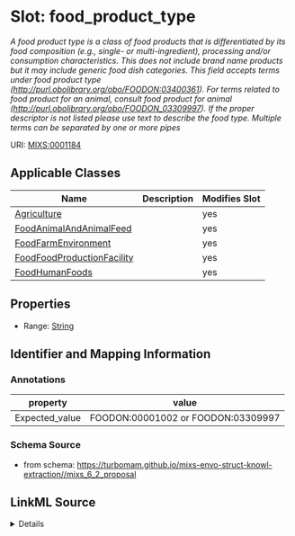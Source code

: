 # Slot: food_product_type


_A food product type is a class of food products that is differentiated by its food composition (e.g., single- or multi-ingredient), processing and/or consumption characteristics. This does not include brand name products but it may include generic food dish categories. This field accepts terms under food product type (http://purl.obolibrary.org/obo/FOODON:03400361). For terms related to food product for an animal, consult food product for animal (http://purl.obolibrary.org/obo/FOODON_03309997). If the proper descriptor is not listed please use text to describe the food type. Multiple terms can be separated by one or more pipes_



URI: [MIXS:0001184](https://w3id.org/mixs/0001184)



<!-- no inheritance hierarchy -->




## Applicable Classes

| Name | Description | Modifies Slot |
| --- | --- | --- |
[Agriculture](Agriculture.md) |  |  yes  |
[FoodAnimalAndAnimalFeed](FoodAnimalAndAnimalFeed.md) |  |  yes  |
[FoodFarmEnvironment](FoodFarmEnvironment.md) |  |  yes  |
[FoodFoodProductionFacility](FoodFoodProductionFacility.md) |  |  yes  |
[FoodHumanFoods](FoodHumanFoods.md) |  |  yes  |







## Properties

* Range: [String](String.md)





## Identifier and Mapping Information





### Annotations

| property | value |
| --- | --- |
| Expected_value | FOODON:00001002 or FOODON:03309997 |



### Schema Source


* from schema: https://turbomam.github.io/mixs-envo-struct-knowl-extraction//mixs_6_2_proposal




## LinkML Source

<details>
```yaml
name: food_product_type
annotations:
  Expected_value:
    tag: Expected_value
    value: FOODON:00001002 or FOODON:03309997
description: A food product type is a class of food products that is differentiated
  by its food composition (e.g., single- or multi-ingredient), processing and/or consumption
  characteristics. This does not include brand name products but it may include generic
  food dish categories. This field accepts terms under food product type (http://purl.obolibrary.org/obo/FOODON:03400361).
  For terms related to food product for an animal, consult food product for animal
  (http://purl.obolibrary.org/obo/FOODON_03309997). If the proper descriptor is not
  listed please use text to describe the food type. Multiple terms can be separated
  by one or more pipes
title: food product type
notes:
- food
- product
- type
from_schema: https://turbomam.github.io/mixs-envo-struct-knowl-extraction//mixs_6_2_proposal
rank: 1000
string_serialization: '{text}|{termLabel} [{termID}]'
slot_uri: MIXS:0001184
multivalued: false
alias: food_product_type
domain_of:
- Agriculture
- FoodAnimalAndAnimalFeed
- FoodFarmEnvironment
- FoodFoodProductionFacility
- FoodHumanFoods
range: string

```
</details>